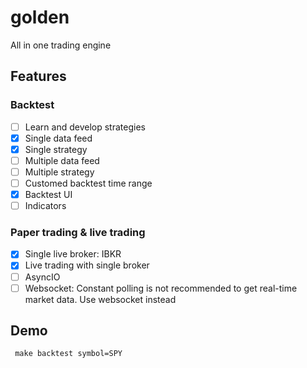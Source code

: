 # golden
All in one trading engine

## Features
### Backtest
- [ ] Learn and develop strategies
- [x] Single data feed
- [x] Single strategy
- [ ] Multiple data feed
- [ ] Multiple strategy
- [ ] Customed backtest time range
- [x] Backtest UI
- [ ] Indicators

### Paper trading & live trading
- [x] Single live broker: IBKR
- [x] Live trading with single broker
- [ ] AsyncIO
- [ ] Websocket: Constant polling is not recommended to get real-time market data. Use websocket instead

## Demo
```shell
 make backtest symbol=SPY
```
